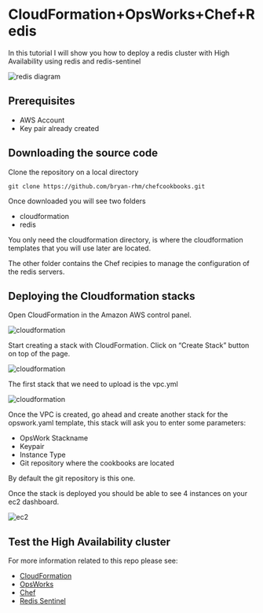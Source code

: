 # CloudFormation+OpsWorks+Chef+Redis
In this tutorial I will show you how to deploy a redis cluster with High Availability using redis and redis-sentinel


![redis diagram](https://cdn-images-1.medium.com/max/1400/1*7AfXYNub6eC9j21-JZ-f-A.png)


## Prerequisites
- AWS Account
- Key pair already created

## Downloading the source code

Clone the repository on a local directory
```
git clone https://github.com/bryan-rhm/chefcookbooks.git
```
Once downloaded you will see two folders
- cloudformation
- redis

You only need the cloudformation directory, is where the cloudformation templates that you will use later are located.

The other folder contains the Chef recipies to manage the configuration of the redis servers.

## Deploying the Cloudformation stacks

Open CloudFormation in the Amazon AWS control panel.

![cloudformation](https://www.webdigi.co.uk/blog/wp-content/uploads/2015/03/Cloud-Formation.png)

Start creating a stack with CloudFormation. Click on “Create Stack” button on top of the page.

![cloudformation](https://www.webdigi.co.uk/blog/wp-content/uploads/2015/03/CloudFormation-CreateStack.png)

The first stack that we need to upload is the vpc.yml

![cloudformation](https://www.webdigi.co.uk/blog/wp-content/uploads/2015/03/CloudFormation-CreateInProgress.png)

Once the VPC is created, go ahead and create another stack for the opswork.yaml template, this stack will ask you to enter some parameters:
- OpsWork Stackname
- Keypair
- Instance Type
- Git repository where the cookbooks are located

By default the git repository is this one.

Once the stack is deployed you should be able to see 4 instances on your ec2 dashboard.

![ec2](https://community.hortonworks.com/storage/attachments/3224-ec2-dashboard.png)

## Test the High Availability cluster


For more information related to this repo please see:

- [CloudFormation](https://aws.amazon.com/es/documentation/cloudformation/)
- [OpsWorks](https://aws.amazon.com/es/documentation/opsworks/)
- [Chef](https://www.chef.io/configuration-management/)
- [Redis Sentinel](https://redis.io/topics/sentinel)
